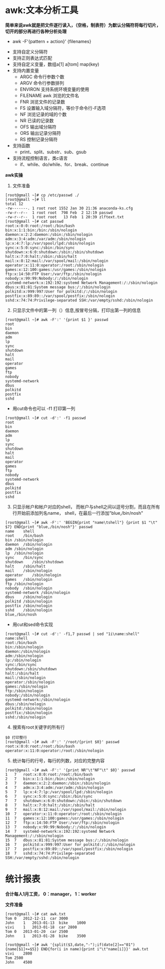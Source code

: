 # awk:文本分析工具
**简单来说awk就是把文件逐行读入，（空格，制表符）为默认分隔符将每行切片，切开的部分再进行各种分析处理** 

+ awk -F'{pattern + action}' {filenames}
 - 支持自定义分隔符
 - 支持正则表达式匹配
 - 支持自定义变量，数组a[1] a[tom] map(key)
 - 支持内置变量
  	- ARGC 命令行参数个数
  	- ARGV 命令行参数排列
  	- ENVIRON 支持系统环境变量的使用
  	- FILENAME awk 浏览的文件名
  	- FNR 浏览文件的记录数
  	- FS 设置输入域分隔符，等价于命令行-F选项
  	- NF 浏览记录的域的个数
  	- NR 已读的记录数
  	- OFS 输出域分隔符
  	- ORS 输出记录分隔符
  	- RS 控制记录分隔符
 - 支持函数
    - print、split、substr、sub、gsub
 - 支持流程控制语言，类c语言
    - if、while、do/while、for、break、continue

**awk实操**

1. 文件准备

```shell
[root@gmall ~]# cp /etc/passwd ./
[root@gmall ~]# ll
total 12
-rw-------. 1 root root 1552 Jan 30 21:36 anaconda-ks.cfg
-rw-r--r--  1 root root  798 Feb  2 12:19 passwd
-rw-r--r--  1 root root   13 Feb  1 20:39 zlftext.txt
[root@gmall ~]# cat passwd 
root:x:0:0:root:/root:/bin/bash
bin:x:1:1:bin:/bin:/sbin/nologin
daemon:x:2:2:daemon:/sbin:/sbin/nologin
adm:x:3:4:adm:/var/adm:/sbin/nologin
lp:x:4:7:lp:/var/spool/lpd:/sbin/nologin
sync:x:5:0:sync:/sbin:/bin/sync
shutdown:x:6:0:shutdown:/sbin:/sbin/shutdown
halt:x:7:0:halt:/sbin:/sbin/halt
mail:x:8:12:mail:/var/spool/mail:/sbin/nologin
operator:x:11:0:operator:/root:/sbin/nologin
games:x:12:100:games:/usr/games:/sbin/nologin
ftp:x:14:50:FTP User:/var/ftp:/sbin/nologin
nobody:x:99:99:Nobody:/:/sbin/nologin
systemd-network:x:192:192:systemd Network Management:/:/sbin/nologin
dbus:x:81:81:System message bus:/:/sbin/nologin
polkitd:x:999:997:User for polkitd:/:/sbin/nologin
postfix:x:89:89::/var/spool/postfix:/sbin/nologin
sshd:x:74:74:Privilege-separated SSH:/var/empty/sshd:/sbin/nologin
```

2. 只显示文件中的第一列（）信息,按冒号分隔，打印出第一列的信息

```shell
[root@gmall ~]# awk -F':' '{print $1 }' passwd 
root
bin
daemon
adm
lp
sync
shutdown
halt
mail
operator
games
ftp
nobody
systemd-network
dbus
polkitd
postfix
sshd
```
+ 用cut命令也可以 -f1 打印第一列
```shell
[root@gmall ~]# cut -d':' -f1 passwd 
root
bin
daemon
adm
lp
sync
shutdown
halt
mail
operator
games
ftp
nobody
systemd-network
dbus
polkitd
postfix
sshd
```

3. 只显示帐户和帐户对应的shell， 而帐户与shell之间以逗号分割，而且在所有行开始前添加列名name， shell，在最后一行添加"blue,/bin/nosh"

```shell
[root@gmall ~]# awk -F':' 'BEGIN{print "name\tshell"} {print $1 "\t" $7} END{print "blue,/bin/nosh"}' passwd 
name	shell
root	/bin/bash
bin	/sbin/nologin
daemon	/sbin/nologin
adm	/sbin/nologin
lp	/sbin/nologin
sync	/bin/sync
shutdown	/sbin/shutdown
halt	/sbin/halt
mail	/sbin/nologin
operator	/sbin/nologin
games	/sbin/nologin
ftp	/sbin/nologin
nobody	/sbin/nologin
systemd-network	/sbin/nologin
dbus	/sbin/nologin
polkitd	/sbin/nologin
postfix	/sbin/nologin
sshd	/sbin/nologin
blue,/bin/nosh
```
+ 用cut和sed命令实现
```shell
[root@gmall ~]# cut -d':' -f1,7 passwd | sed "1i\name:shell"
name:shell
root:/bin/bash
bin:/sbin/nologin
daemon:/sbin/nologin
adm:/sbin/nologin
lp:/sbin/nologin
sync:/bin/sync
shutdown:/sbin/shutdown
halt:/sbin/halt
mail:/sbin/nologin
operator:/sbin/nologin
games:/sbin/nologin
ftp:/sbin/nologin
nobody:/sbin/nologin
systemd-network:/sbin/nologin
dbus:/sbin/nologin
polkitd:/sbin/nologin
postfix:/sbin/nologin
sshd:/sbin/nologin
```

4. 搜索有root关键字的所有行

```shell
$0 打印整行
[root@gmall ~]# awk -F':' '/root/{print $0}' passwd 
root:x:0:0:root:/root:/bin/bash
operator:x:11:0:operator:/root:/sbin/nologin
```

5. 统计每行的行号，每行的列数，对应的完整内容

```shell
[root@gmall ~]# awk -F':' '{print NR"\t"NF"\t" $0}' passwd 
1	7	root:x:0:0:root:/root:/bin/bash
2	7	bin:x:1:1:bin:/bin:/sbin/nologin
3	7	daemon:x:2:2:daemon:/sbin:/sbin/nologin
4	7	adm:x:3:4:adm:/var/adm:/sbin/nologin
5	7	lp:x:4:7:lp:/var/spool/lpd:/sbin/nologin
6	7	sync:x:5:0:sync:/sbin:/bin/sync
7	7	shutdown:x:6:0:shutdown:/sbin:/sbin/shutdown
8	7	halt:x:7:0:halt:/sbin:/sbin/halt
9	7	mail:x:8:12:mail:/var/spool/mail:/sbin/nologin
10	7	operator:x:11:0:operator:/root:/sbin/nologin
11	7	games:x:12:100:games:/usr/games:/sbin/nologin
12	7	ftp:x:14:50:FTP User:/var/ftp:/sbin/nologin
13	7	nobody:x:99:99:Nobody:/:/sbin/nologin
14	7	systemd-network:x:192:192:systemd Network Management:/:/sbin/nologin
15	7	dbus:x:81:81:System message bus:/:/sbin/nologin
16	7	polkitd:x:999:997:User for polkitd:/:/sbin/nologin
17	7	postfix:x:89:89::/var/spool/postfix:/sbin/nologin
18	7	sshd:x:74:74:Privilege-separated SSH:/var/empty/sshd:/sbin/nologin
```

# 统计报表

**合计每人1月工资， 0：manager， 1：worker**

**文件准备**

```shell
[root@gmall ~]# cat awk.txt 
Tom	0	2012-12-11	car	3000
John	1	2013-01-13	bike	1000
vivi	1	2013-01-18	car	2800
Tom	0	2013-01-20	car	2500
John	1	2013-01-28	bike	3500

[root@gmall ~]# awk '{split($3,date,"-");if(date[2]=="01"){name[$1]+=$5}} END{for(i in name){print i"\t"name[i]}}' awk.txt 
vivi	2800
Tom	2500
John	4500
```


